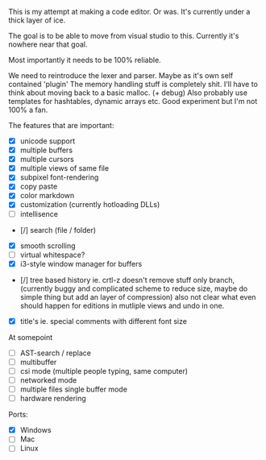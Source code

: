 This is my attempt at making a code editor. Or was. It's currently under a thick layer of ice. 

The goal is to be able to move from visual studio to this.
Currently it's nowhere near that goal.

Most importantly it needs to be 100% reliable.

We need to reintroduce the lexer and parser. Maybe as it's own self contained 'plugin'
The memory handling stuff is completely shit.
I'll have to think about moving back to a basic malloc. (+ debug)
Also probably use templates for hashtables, dynamic arrays etc. Good experiment but I'm not 100% a fan. 

The features that are important:
- [x] unicode support
- [x] multiple buffers
- [x] multiple cursors
- [x] multiple views of same file 
- [x] subpixel font-rendering 
- [x] copy paste
- [x] color markdown
- [x] customization (currently hotloading DLLs)
- [ ] intellisence
- [/] search (file / folder) 
- [x] smooth scrolling
- [ ] virtual whitespace?
- [x] i3-style window manager for buffers
- [/] tree based history ie. crtl-z doesn't remove stuff only branch, (currently buggy and complicated scheme to reduce size, maybe do simple thing but add an layer of compression) also not clear what even should happen for editions in mutliple views and undo in one.
- [x] title's ie. special comments with different font size


At somepoint
- [ ] AST-search / replace
- [ ] multibuffer
- [ ] csi mode (multiple people typing, same computer)
- [ ] networked mode
- [ ] multiple files single buffer mode
- [ ] hardware rendering 

Ports:
- [x] Windows
- [ ] Mac
- [ ] Linux
